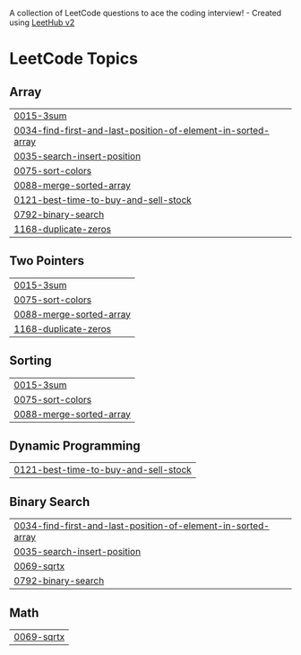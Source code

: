 A collection of LeetCode questions to ace the coding interview! - Created using [LeetHub v2](https://github.com/arunbhardwaj/LeetHub-2.0)
<!---LeetCode Topics Start-->
# LeetCode Topics
## Array
|  |
| ------- |
| [0015-3sum](https://github.com/ShreyaGupta-1309/LeetcodeProblems/tree/master/0015-3sum) |
| [0034-find-first-and-last-position-of-element-in-sorted-array](https://github.com/ShreyaGupta-1309/LeetcodeProblems/tree/master/0034-find-first-and-last-position-of-element-in-sorted-array) |
| [0035-search-insert-position](https://github.com/ShreyaGupta-1309/LeetcodeProblems/tree/master/0035-search-insert-position) |
| [0075-sort-colors](https://github.com/ShreyaGupta-1309/LeetcodeProblems/tree/master/0075-sort-colors) |
| [0088-merge-sorted-array](https://github.com/ShreyaGupta-1309/LeetcodeProblems/tree/master/0088-merge-sorted-array) |
| [0121-best-time-to-buy-and-sell-stock](https://github.com/ShreyaGupta-1309/LeetcodeProblems/tree/master/0121-best-time-to-buy-and-sell-stock) |
| [0792-binary-search](https://github.com/ShreyaGupta-1309/LeetcodeProblems/tree/master/0792-binary-search) |
| [1168-duplicate-zeros](https://github.com/ShreyaGupta-1309/LeetcodeProblems/tree/master/1168-duplicate-zeros) |
## Two Pointers
|  |
| ------- |
| [0015-3sum](https://github.com/ShreyaGupta-1309/LeetcodeProblems/tree/master/0015-3sum) |
| [0075-sort-colors](https://github.com/ShreyaGupta-1309/LeetcodeProblems/tree/master/0075-sort-colors) |
| [0088-merge-sorted-array](https://github.com/ShreyaGupta-1309/LeetcodeProblems/tree/master/0088-merge-sorted-array) |
| [1168-duplicate-zeros](https://github.com/ShreyaGupta-1309/LeetcodeProblems/tree/master/1168-duplicate-zeros) |
## Sorting
|  |
| ------- |
| [0015-3sum](https://github.com/ShreyaGupta-1309/LeetcodeProblems/tree/master/0015-3sum) |
| [0075-sort-colors](https://github.com/ShreyaGupta-1309/LeetcodeProblems/tree/master/0075-sort-colors) |
| [0088-merge-sorted-array](https://github.com/ShreyaGupta-1309/LeetcodeProblems/tree/master/0088-merge-sorted-array) |
## Dynamic Programming
|  |
| ------- |
| [0121-best-time-to-buy-and-sell-stock](https://github.com/ShreyaGupta-1309/LeetcodeProblems/tree/master/0121-best-time-to-buy-and-sell-stock) |
## Binary Search
|  |
| ------- |
| [0034-find-first-and-last-position-of-element-in-sorted-array](https://github.com/ShreyaGupta-1309/LeetcodeProblems/tree/master/0034-find-first-and-last-position-of-element-in-sorted-array) |
| [0035-search-insert-position](https://github.com/ShreyaGupta-1309/LeetcodeProblems/tree/master/0035-search-insert-position) |
| [0069-sqrtx](https://github.com/ShreyaGupta-1309/LeetcodeProblems/tree/master/0069-sqrtx) |
| [0792-binary-search](https://github.com/ShreyaGupta-1309/LeetcodeProblems/tree/master/0792-binary-search) |
## Math
|  |
| ------- |
| [0069-sqrtx](https://github.com/ShreyaGupta-1309/LeetcodeProblems/tree/master/0069-sqrtx) |
<!---LeetCode Topics End-->
